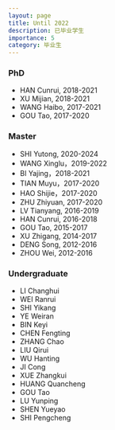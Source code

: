 ```yaml
---
layout: page
title: Until 2022
description: 已毕业学生
importance: 5
category: 毕业生
---
```


### PhD

- HAN Cunrui, 2018-2021
- XU Mijian, 2018-2021
- WANG Haibo, 2017-2021
- GOU Tao, 2017-2020

### Master

- SHI Yutong, 2020-2024
- WANG Xinglu，2019-2022
- BI Yajing，2018-2021
- TIAN Muyu，2017-2020
- HAO Shijie，2017-2020
- ZHU Zhiyuan, 2017-2020
- LV Tianyang, 2016-2019
- HAN Cunrui, 2016-2018
- GOU Tao, 2015-2017
- XU Zhigang, 2014-2017
- DENG Song, 2012-2016
- ZHOU Wei, 2012-2016

### Undergraduate

- LI Changhui
- WEI Ranrui
- SHI Yikang
- YE Weiran
- BIN Keyi
- CHEN Fengting
- ZHANG Chao
- LIU Qirui
- WU Hanting
- JI Cong
- XUE Zhangkui
- HUANG Quancheng
- GOU Tao
- LU Yunping
- SHEN Yueyao
- SHI Pengcheng
